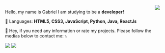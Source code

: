 
<img src="https://github-readme-stats.vercel.app/api?username=Capamara&show_icons=true&theme=tokyonight" align="right">

<p align="left"> 
  Hello, my name is Gabriel I am studying to be a <strong>developer!</strong>
</p>

<p align="left">
 💬 Languages: <strong>HTML5, CSS3, JavaScript, Python, Java, ReactJs</strong>
</p>

<p align="left">
  💌 Hey, if you need any information or rate my projects. Please follow the medias below to contact me: ⤵️
</p>
  

  <a href="https://www.linkedin.com/in/gabriel-amara/" alt="Linkedin">
 <img src="https://img.shields.io/badge/-Linkedin-0e76a8?style=flat-square&logo=Linkedin&logoColor=white&link=https://www.linkedin.com/in/gabriel-amara/" /></a>

<a href="https://www.instagram.com/gabiel.amara98/"  alt="Instagram">
  <img src="https://img.shields.io/badge/-Instagram-DF0174?style=flat-square&labelColor=DF0174&logo=instagram&logoColor=white&link=https://www.instagram.com/gabiel.amara98/"></a>



